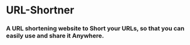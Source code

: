 # URL-Shortner
### A URL shortening website to Short your URLs, so that you can easily use and share it Anywhere.
